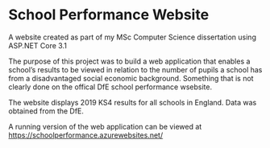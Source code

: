 # School Performance Website
A website created as part of my MSc Computer Science dissertation using ASP.NET Core 3.1

The purpose of this project was to build a web application that enables a school’s results to be viewed in relation to the number of pupils a school has from a disadvantaged social economic background. Something that is not clearly done on the offical DfE school performance wsebsite.

The website displays 2019 KS4 results for all schools in England. Data was obtained from the DfE.

A running version of the web application can be viewed at https://schoolperformance.azurewebsites.net/
